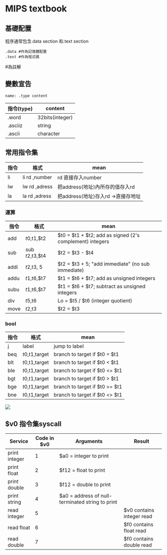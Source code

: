 # MIPS textbook
## 基礎配置
程序通常包含.data section 和.text section
```assembly=
.data #作為記憶體配置
.text #作為程式碼
```
#為註解

## 變數宣告
```assembly=
name: .type content
```


| 指令(type) | content |
| -------- | -------- | 
| .word     | 32bits(integer) |
|.asciiz |string|
|.ascii|character|

## 常用指令集


| 指令 | 格式            | mean                                                       |
| ---- | --------------- | ---------------------------------------------------------- |
| li   | li rd ,number   | rd 直接存入number                                          |
| lw   | lw rd ,adress   | 把address(地址)內所存的值存入rd                            |
| la   | la rd ,adress   | 把address(地址)存入rd ->直接存地址                         |


### 運算
| 指令 | 格式            | mean                                                       |
| ---- | --------------- | ---------------------------------------------------------- |
| add  | $t0,$t1,$t2     | $t0 = $t1 + $t2;   add as signed (2's complement) integers |
| sub  | sub $t2,$t3,$t4 | $t2 = $t3 - $t4                                            |
| addi | $t2,$t3, 5      | $t2 = $t3 + 5;   "add immediate" (no sub immediate)        |
| addu | $t1,$t6,$t7     | $t1 = $t6 + $t7;   add as unsigned integers                |
| subu | $t1,$t6,$t7     | $t1 = $t6 + $t7;   subtract as unsigned integers           |
| div  | $t5,$t6         | Lo = $t5 / $t6   (integer quotient)                        |
| move | $t2,$t3         | $t2 = $t3                                                  |


### bool
| 指令 | 格式            | mean                                                       |
| ---- | --------------- | ---------------------------------------------------------- |
| j    | label           | jump to label                                              |
| beq  | $t0,$t1,target  | branch to target if  $t0 = $t1                             |
| blt  | $t0,$t1,target  | branch to target if  $t0 < $t1                             |
| ble  | $t0,$t1,target  | branch to target if  $t0 <= $t1                            |
| bgt  | $t0,$t1,target  | branch to target if  $t0 > $t1                             |
| bge  | $t0,$t1,target  | branch to target if  $t0 >= $t1                            |
| bne  | $t0,$t1,target  | branch to target if  $t0 <> $t1                            |


![](https://i.imgur.com/X63w1xc.png)
		

## $v0 指令集syscall
| Service       | Code in $v0 | Arguments                                        | Result                    |
| ------------- | ----------- | ------------------------------------------------ | ------------------------- |
| print integer | 1           | $a0 = integer to print                           |                           |
| print float   | 2           | $f12 = float to print                            |                           |
| print double  | 3           | $f12 = double to print                           |                           |
| print string  | 4           | $a0 = address of null-terminated string to print |                           |
| read integer  | 5           |                                                  | $v0 contains integer read |
| read float    | 6           |                                                  | $f0 contains float read   |
| read double   | 7           |                                                  | $f0 contains double read  |
